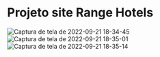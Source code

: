# Projeto site Range Hotels

![Captura de tela de 2022-09-21 18-34-45](https://user-images.githubusercontent.com/53490825/191615022-50ae67fa-7cae-4166-bf6c-923e4d42ea07.png)
![Captura de tela de 2022-09-21 18-35-01](https://user-images.githubusercontent.com/53490825/191615019-ec7e40df-5277-46a7-9701-360a46052899.png)
![Captura de tela de 2022-09-21 18-35-14](https://user-images.githubusercontent.com/53490825/191615018-73486e3c-cd31-4702-adb0-aee64b5daa84.png)
